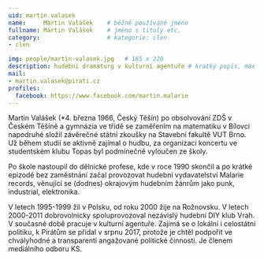 ```yaml
---
uid: martin.valasek
name:     Martin Valášek  	# běžně používáné jméno
fullname: Martin Valášek  	# jméno s tituly etc.
category:                   # kategorie: clen
- clen

img: people/martin-valasek.jpg   # 165 x 220
description: hudební dramaturg v kulturní agentuře # kratký popis, max 160 znaků
mail:
- martin.valasek@pirati.cz
profiles:
  facebook: https://www.facebook.com/martin.malarie
---
```


Martin Valášek (*4. března 1966, Český Těšín) po obsolvování ZDŠ v Českém Těšíně a gymnázia ve třídě se zaměřením na matematiku v Bílovci napodruhé složil závěrečné státní zkoušky na Stavební fakultě VUT Brno. Už během studií se aktivně zajímal o hudbu, za organizaci koncertu ve studentském klubu Topas byl podmínečně vyloučen ze školy.

Po škole nastoupil do dělnické profese, kde v roce 1990 skončil a po krátké epizodě bez zaměstnání začal provozovat hudební vydavatelství Malarie records, věnující se (dodnes) okrajovým hudebním žánrům jako punk, industrial, elektronika.

V letech 1995-1999 žil v Polsku, od roku 2000 žije na Rožnovsku. V letech 2000-2011 dobrovolnicky spoluprovozoval nezávislý hudební DIY klub Vrah. V současné době pracuje v kulturní agentuře. Zajímá se o lokální i celostátní politiku, k Pirátům se přidal v srpnu 2017, protože je chtěl podpořit ve chvályhodné a transparentí angažované politické činnosti. Je členem mediálního odboru KS.
